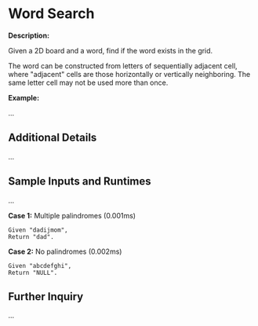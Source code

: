 # Word Search

**Description:**

Given a 2D board and a word, find if the word exists in the grid.

The word can be constructed from letters of sequentially adjacent cell, where "adjacent" cells are those 
horizontally or vertically neighboring. The same letter cell may not be used more than once.

**Example:** 

...

## Additional Details

...

## Sample Inputs and Runtimes

...

**Case 1:** Multiple palindromes (0.001ms)
```
Given "dadijmom",
Return "dad".
```
**Case 2:** No palindromes (0.002ms)
```
Given "abcdefghi",
Return "NULL".
```

## Further Inquiry

...
